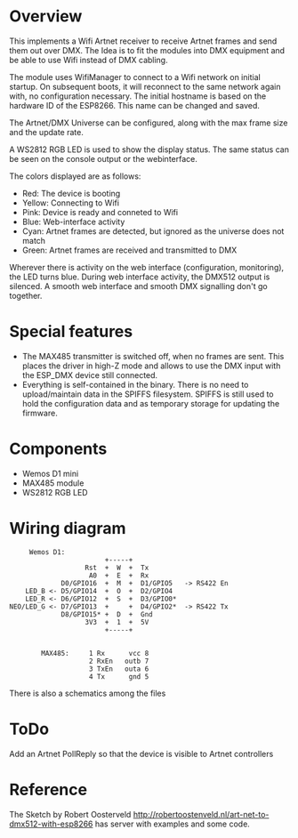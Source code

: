 # Overview

This implements a Wifi Artnet receiver to receive Artnet frames and send them out over DMX.
The Idea is to fit the modules into DMX equipment and be able to use Wifi instead of DMX cabling.

The module uses WifiManager to connect to a Wifi network on initial startup. On subsequent boots,
it will reconnect to the same network again with, no configuration necessary. The initial hostname
is based on the hardware ID of the ESP8266. This name can be changed and saved.

The Artnet/DMX Universe can be configured, along with the max frame size and the update rate.

A WS2812 RGB LED is used to show the display status. The same status can be seen on the console
output or the webinterface.

The colors displayed are as follows:
- Red:    The device is booting
- Yellow: Connecting to Wifi
- Pink:   Device is ready and conneted to Wifi
- Blue:   Web-interface activity
- Cyan:   Artnet frames are detected, but ignored as the universe does not match
- Green:  Artnet frames are received and transmitted to DMX

Wherever there is activity on the web interface (configuration, monitoring), the LED turns blue. During web interface activity, the DMX512 output is silenced. A smooth web interface and smooth DMX signalling don't go together.

# Special features

- The MAX485 transmitter is switched off, when no frames are sent.
  This places the driver in high-Z mode and allows to use the DMX input with
  the ESP_DMX device still connected.
- Everything is self-contained in the binary. There is no need to upload/maintain
  data in the SPIFFS filesystem. SPIFFS is still used to hold the configuration data
  and as temporary storage for updating the firmware.

# Components

  - Wemos D1 mini
  - MAX485 module
  - WS2812 RGB LED

# Wiring diagram

         Wemos D1:
                            +-----+ 
                       Rst  +  W  +  Tx
                        A0  +  E  +  Rx
                 D0/GPIO16  +  M  +  D1/GPIO5   -> RS422 En
        LED_B <- D5/GPIO14  +  O  +  D2/GPIO4 
        LED_R <- D6/GPIO12  +  S  +  D3/GPIO0*
    NEO/LED_G <- D7/GPIO13  +     +  D4/GPIO2*  -> RS422 Tx
                 D8/GPIO15* +  D  +  Gnd
                       3V3  +  1  +  5V
                            +-----+ 


            MAX485:		1 Rx      vcc 8
			            2 RxEn   outb 7
			            3 TxEn   outa 6
			            4 Tx      gnd 5

There is also a schematics among the files

# ToDo

Add an Artnet PollReply so that the device is visible to Artnet controllers

# Reference

The Sketch by Robert Oosterveld http://robertoostenveld.nl/art-net-to-dmx512-with-esp8266
has server with examples and some code.

